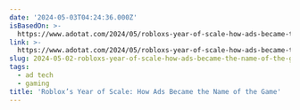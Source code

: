```yaml
---
date: '2024-05-03T04:24:36.000Z'
isBasedOn: >-
  https://www.adotat.com/2024/05/robloxs-year-of-scale-how-ads-became-the-name-of-the-game/
link: >-
  https://www.adotat.com/2024/05/robloxs-year-of-scale-how-ads-became-the-name-of-the-game/
slug: 2024-05-02-robloxs-year-of-scale-how-ads-became-the-name-of-the-game
tags:
  - ad tech
  - gaming
title: 'Roblox’s Year of Scale: How Ads Became the Name of the Game'
---
```

 
